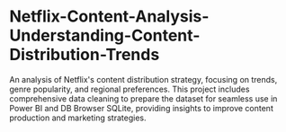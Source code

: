 # Netflix-Content-Analysis-Understanding-Content-Distribution-Trends
An analysis of Netflix's content distribution strategy, focusing on trends, genre popularity, and regional preferences. This project includes comprehensive data cleaning to prepare the dataset for seamless use in Power BI and DB Browser SQLite, providing insights to improve content production and marketing strategies.
